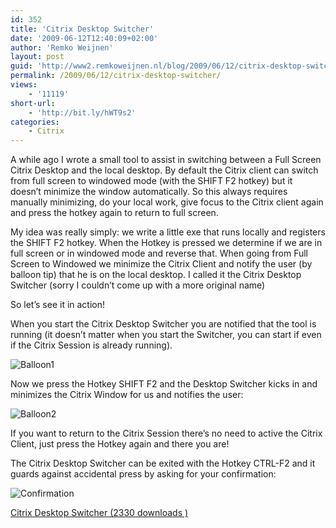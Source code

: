 ```yaml
---
id: 352
title: 'Citrix Desktop Switcher'
date: '2009-06-12T12:40:09+02:00'
author: 'Remko Weijnen'
layout: post
guid: 'http://www2.remkoweijnen.nl/blog/2009/06/12/citrix-desktop-switcher/'
permalink: /2009/06/12/citrix-desktop-switcher/
views:
    - '11119'
short-url:
    - 'http://bit.ly/hWT9s2'
categories:
    - Citrix
---
```


A while ago I wrote a small tool to assist in switching between a Full Screen Citrix Desktop and the local desktop. By default the Citrix client can switch from full screen to windowed mode (with the SHIFT F2 hotkey) but it doesn’t minimize the window automatically. So this always requires manually minimizing, do your local work, give focus to the Citrix client again and press the hotkey again to return to full screen.

My idea was really simply: we write a little exe that runs locally and registers the SHIFT F2 hotkey. When the Hotkey is pressed we determine if we are in full screen or in windowed mode and reverse that. When going from Full Screen to Windowed we minimize the Citrix Client and notify the user (by balloon tip) that he is on the local desktop. I called it the Citrix Desktop Switcher (sorry I couldn’t come up with a more original name)

So let’s see it in action!

When you start the Citrix Desktop Switcher you are notified that the tool is running (it doesn’t matter when you start the Switcher, you can start if even if the Citrix Session is already running).

![Balloon1](http://192.168.40.25:8081/wp-content/uploads/2009/06/balloon1.png)

Now we press the Hotkey SHIFT F2 and the Desktop Switcher kicks in and minimizes the Citrix Window for us and notifies the user:

![Balloon2](http://192.168.40.25:8081/wp-content/uploads/2009/06/balloon2.png)

If you want to return to the Citrix Session there’s no need to active the Citrix Client, just press the Hotkey again and there you are!

The Citrix Desktop Switcher can be exited with the Hotkey CTRL-F2 and it guards against accidental press by asking for your confirmation:

![Confirmation](http://192.168.40.25:8081/wp-content/uploads/2009/06/confirmation.png)

[ Citrix Desktop Switcher (2330 downloads ) ](http://192.168.40.25:8081/download/citrix-desktop-switcher/?tmstv=1726048918 "Version 1.0")